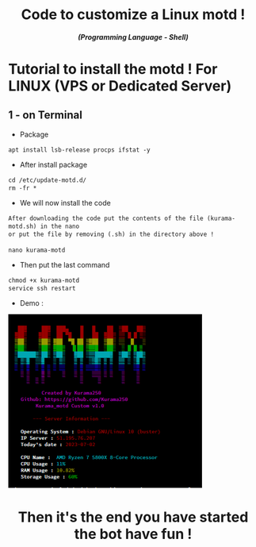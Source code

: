 <h1 align="center">Code to customize a Linux motd !</h1>
<em><h5 align="center">(Programming Language - Shell)</h5></em>

# Tutorial to install the motd ! For LINUX (VPS or Dedicated Server)

## 1 - on Terminal

- Package

```shell script
apt install lsb-release procps ifstat -y
```

- After install package

```shell script
cd /etc/update-motd.d/
rm -fr *
```

- We will now install the code

```shell script
After downloading the code put the contents of the file (kurama-motd.sh) in the nano
or put the file by removing (.sh) in the directory above !

nano kurama-motd
```

- Then put the last command

```shell script
chmod +x kurama-motd
service ssh restart
```

- Demo : 

![alt text](https://github.com/Kurama250/Custom_motd/blob/main/motd.png?raw=true)

<h1 align="center">Then it's the end you have started the bot have fun !</h1>
